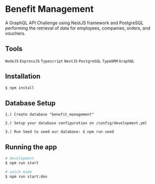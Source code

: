 # Benefit Management


A GraphQL API Challenge using NestJS framework and PostgreSQL performing the retrieval of data for employees, companies, orders, and vouchers.

## Tools
`NodeJS` `ExpressJS` `Typescript` `NestJS` `PostgreSQL` `TypeORM` `GraphQL`

## Installation

```bash
$ npm install
```

## Database Setup
```
1.) Create database "benefit_management"

2.) Setup your database configuration on /config/development.yml 

3.) Run Seed to seed our database: $ npm run seed
```  

## Running the app

```bash
# development
$ npm run start

# watch mode
$ npm run start:dev
```



